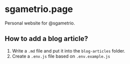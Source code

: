 # sgametrio.page

Personal website for @sgametrio.

## How to add a blog article?

1. Write a `.md` file and put it into the `blog-articles` folder.
2. Create a `.env.js` file based on `.env.example.js`
